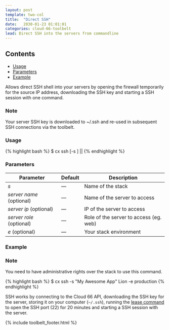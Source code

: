 ```yaml
---
layout: post
template: two-col
title:  "Direct SSH"
date:   2030-01-23 01:01:01
categories: cloud-66-toolbelt
lead: Direct SSH into the servers from commandline
---
```


<h2>Contents</h2>
<ul class="page-toc">
<li><a href="#usage">Usage</a></li>
<li><a href="#params">Parameters</a></li>
<li><a href="#example">Example</a></li>
</ul>

Allows direct SSH shell into your servers by opening the firewall temporarily for the source IP address, downloading the SSH key and starting a SSH session with one command.

<div class="notice">
	<h3>Note</h3>
	<p>Your server SSH key is downloaded to ~/.ssh and re-used in subsequent SSH connections via the toolbelt.</p>
</div>

<h3 id="usage">Usage</h3>
{% highlight bash %}
$ cx ssh [-s <stack>] <server name>|<server ip>|<server role>
{% endhighlight %}

<h3 id="params">Parameters</h3>

<table class='table table-bordered table-striped table-small'>
    <thead>
        <tr>
            <th align="center">Parameter</th>
            <th align="center">Default</th>
            <th align="center">Description</th>
        </tr>
    </thead>
    <tbody>
        <tr>
            <td><i>s</i></td>
            <td>&mdash;</td>
            <td>Name of the stack</td>
        </tr>
        <tr>
            <td><i>server name</i> (optional)</td>
            <td>&mdash;</td>
            <td>Name of the server to access</td>
        </tr>
        <tr>
            <td><i>server ip</i> (optional)</td>
            <td>&mdash;</td>
            <td>IP of the server to access</td>
        </tr>
        <tr>
            <td><i>server role</i> (optional)</td>
            <td>&mdash;</td>
            <td>Role of the server to access (eg. web)</td>
        </tr>
       <tr>
            <td><i>e</i> (optional)</td>
            <td>&mdash;</td>
            <td>Your stack environment</td>
        </tr>
    </tbody>
</table>

<h3 id="example">Example</h3>
<div class="notice">
	<h3>Note</h3>
	<p>You need to have administrative rights over the stack to use this command.</p>
</div>

{% highlight bash %}
$ cx ssh -s "My Awesome App" Lion -e production
{% endhighlight %}

SSH works by connecting to the Cloud 66 API, downloading the SSH key for the server, storing it on your computer (`~/.ssh`), running the [lease command](/cloud-66-toolbelt/lease.html) to open the SSH port (22) for 20 minutes and starting a SSH session with the server.

{% include toolbelt_footer.html %}